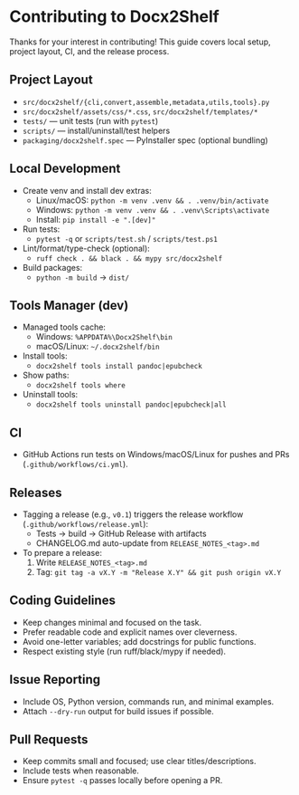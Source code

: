 # Contributing to Docx2Shelf

Thanks for your interest in contributing! This guide covers local setup, project layout, CI, and the release process.

## Project Layout
- `src/docx2shelf/{cli,convert,assemble,metadata,utils,tools}.py`
- `src/docx2shelf/assets/css/*.css`, `src/docx2shelf/templates/*`
- `tests/` — unit tests (run with `pytest`)
- `scripts/` — install/uninstall/test helpers
- `packaging/docx2shelf.spec` — PyInstaller spec (optional bundling)

## Local Development
- Create venv and install dev extras:
  - Linux/macOS: `python -m venv .venv && . .venv/bin/activate`
  - Windows: `python -m venv .venv && . .venv\Scripts\activate`
  - Install: `pip install -e ".[dev]"`
- Run tests:
  - `pytest -q` or `scripts/test.sh` / `scripts/test.ps1`
- Lint/format/type-check (optional):
  - `ruff check . && black . && mypy src/docx2shelf`
- Build packages:
  - `python -m build` → `dist/`

## Tools Manager (dev)
- Managed tools cache:
  - Windows: `%APPDATA%\Docx2Shelf\bin`
  - macOS/Linux: `~/.docx2shelf/bin`
- Install tools:
  - `docx2shelf tools install pandoc|epubcheck`
- Show paths:
  - `docx2shelf tools where`
- Uninstall tools:
  - `docx2shelf tools uninstall pandoc|epubcheck|all`

## CI
- GitHub Actions run tests on Windows/macOS/Linux for pushes and PRs (`.github/workflows/ci.yml`).

## Releases
- Tagging a release (e.g., `v0.1`) triggers the release workflow (`.github/workflows/release.yml`):
  - Tests → build → GitHub Release with artifacts
  - CHANGELOG.md auto-update from `RELEASE_NOTES_<tag>.md`
- To prepare a release:
  1) Write `RELEASE_NOTES_<tag>.md`
  2) Tag: `git tag -a vX.Y -m "Release X.Y" && git push origin vX.Y`

## Coding Guidelines
- Keep changes minimal and focused on the task.
- Prefer readable code and explicit names over cleverness.
- Avoid one-letter variables; add docstrings for public functions.
- Respect existing style (run ruff/black/mypy if needed).

## Issue Reporting
- Include OS, Python version, commands run, and minimal examples.
- Attach `--dry-run` output for build issues if possible.

## Pull Requests
- Keep commits small and focused; use clear titles/descriptions.
- Include tests when reasonable.
- Ensure `pytest -q` passes locally before opening a PR.

